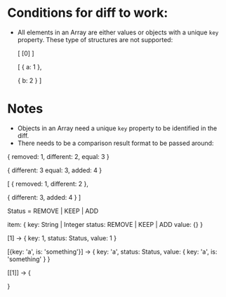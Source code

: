 # Conditions for diff to work:

- All elements in an Array are either values or objects with a unique `key` property. These type of structures are not supported:

  [
   [0]
  ]

  [
    {
      a: 1
    },

    {
      b: 2
    }
  ]

# Notes

- Objects in an Array need a unique `key` property to be identified in the diff.
- There needs to be a comparison result format to be passed around:


{
  removed: 1,
  different: 2,
  equal: 3
}

{
  different: 3
  equal: 3,
  added: 4
}


[
  {
    removed: 1,
    different: 2
  },

  {
    different: 3,
    added: 4
  }
]

Status = REMOVE | KEEP | ADD

item: {
  key: String | Integer
  status: REMOVE | KEEP | ADD
  value: {}
}


[1] -> {
 key: 1,
 status: Status,
 value: 1
}

[{key: 'a', is: 'something'}] -> {
  key: 'a',
  status: Status,
  value: {
    key: 'a',
    is: 'something'
  }
}

[[1]] -> {

}
